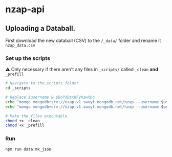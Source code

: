 # nzap-api

## Uploading a Databall.

First download the new databall (CSV) to the `/_data/` folder and rename it `nzap_data.csv`

### Set up the scripts

⚠️ Only necessary if there aren't any files in `_scripts/` called `_clean` **and** `_prefill`

``` bash
# Navigate to the scripts folder
cd _scripts

# Replace $username & $BoPXBsxWFyKawXDo
echo "mongo mongodb+srv://nzap-v1.swvyf.mongodb.net/nzap --username $username --password $password ./_scripts/clean.db.js" > _clean
echo "mongo mongodb+srv://nzap-v1.swvyf.mongodb.net/nzap --username $username --password $password ./_scripts/prefill.db.js" > _prefill

# Make the files executable
chmod +x _clean
chmod +x _prefill
```

### Run

 `npm run data:mk_json`
